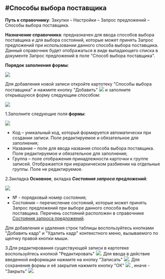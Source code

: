 ﻿#Способы выбора поставщика
----------
**Путь к справочнику**: Закупки – Настройки – Запрос предложений – Способы выбора поставщика.

**Назначение справочника**: предназначен для ввода способов выбора поставщика и для выбора состояний, которые может принять Запрос предложений при использовании данного способа выбора поставщика.
Данный справочник будет отображаться в виде выпадающего списка в документе Запрос предложений в поле "Способ выбора поставщика".

**Порядок заполнения формы**:

![](topic:.Закупки.AddFiles.Screenshot_Morozova_47.jpg)

Для добавления новой записи откройте картотеку "Способы выбора поставщика" и нажмите кнопку "Добавить" ![](topic:Com.AddFiles.Btn_Add.png) и заполните открывшуюся форму следующим способом:

![](topic:.Закупки.AddFiles.Screenshot_Morozova_48.jpg)

1.Заполните следующие поля **формы**:

![](topic:.Закупки.AddFiles.Screenshot_Morozova_49.jpg)

- Код – уникальный код, который формируется автоматически при создании записи. Поле редактируемое и обязательное для заполнения;
- Название – поле для ввода названия способа выбора поставщика. Поле редактируемое и обязательное для заполнения;
- Группа – поле отображения принадлежности карточки к группе записей. Отображается при иерархическом разбиении на отдельные группы. Поле не редактируемое.

2.Закладка **Основное**, вкладка ***Состояния запроса предложений***:

![](topic:.Закупки.AddFiles.Screenshot_Morozova_50.jpg)

- № - порядковый номер состояния;
- Состояния – перечисление состояний, которые может принять Запрос предложений при выборе данного способа выбора поставщика. Перечень состояний расположен в справочнике [Состояния запроса предложений](topic:.Закупки.Настройки.Состояния_запроса_предложений).

Для добавления и удаления строк таблицы воспользуйтесь кнопками "Добавить кадр" и "Удалить кадр" контекстного меню, вызываемого по щелчку правой кнопки мыши.

3.Для редактирования существующей записи в картотеке воспользуйтесь кнопкой "Редактировать" ![](topic:Com.AddFiles.Btn_Edit.png). Для ввода в действие введенной информации нажмите на кнопку "Записать" ![](topic:Com.AddFiles.Btn_ok_mini.png). Для сохранения формы и её закрытия нажмите кнопку "ОК" ![](topic:Com.AddFiles.Btn_Post.png) , иначе - "Закрыть" ![](topic:Com.AddFiles.BtnCloseCancel.png).









